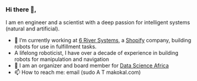 ### Hi there 👋,

I am en engineer and a scientist with a deep passion for intelligent systems (natural and artificial). 
- 🔭 I’m currently working at [6 River Systems](https://6river.com), a [Shopify](https://shopify.engineering) company, building robots for use in fulfillment tasks.
- A lifelong roboticist, I have over a decade of experience in building robots for manipulation and navigation 
- 👯 I am an organizer and board member for [Data Science Africa](http://www.datascienceafrica.org/)
- 📫 How to reach me: email (sudo A T makokal.com)
